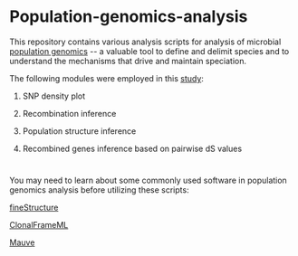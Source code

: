 # Population-genomics-analysis

This repository contains various analysis scripts for analysis of microbial [population genomics](https://en.wikipedia.org/wiki/Population_genomics) -- a valuable tool to define and delimit species and to understand the mechanisms that drive and maintain speciation.

The following modules were employed in this [study]():

1. SNP density plot

2. Recombination inference

3. Population structure inference

4. Recombined genes inference based on pairwise dS values

#

You may need to learn about some commonly used software in population genomics analysis before utilizing these scripts:

[fineStructure](https://people.maths.bris.ac.uk/~madjl/finestructure/finestructure_info.html)

[ClonalFrameML](https://github.com/xavierdidelot/ClonalFrameML)

[Mauve](http://darlinglab.org/mauve/user-guide/progressivemauve.html)

